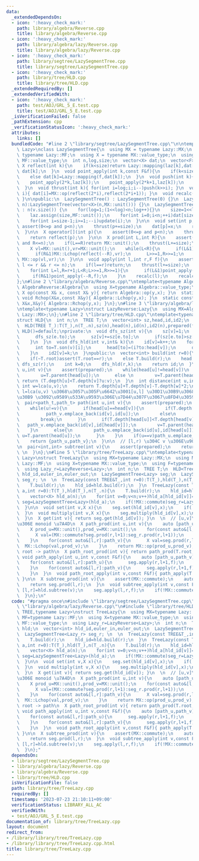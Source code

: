 ```yaml
---
data:
  _extendedDependsOn:
  - icon: ':heavy_check_mark:'
    path: library/algebra/Reverse.cpp
    title: library/algebra/Reverse.cpp
  - icon: ':heavy_check_mark:'
    path: library/algebra/lazy/Reverse.cpp
    title: library/algebra/lazy/Reverse.cpp
  - icon: ':heavy_check_mark:'
    path: library/segtree/LazySegmentTree.cpp
    title: library/segtree/LazySegmentTree.cpp
  - icon: ':heavy_check_mark:'
    path: library/tree/HLD.cpp
    title: library/tree/HLD.cpp
  _extendedRequiredBy: []
  _extendedVerifiedWith:
  - icon: ':heavy_check_mark:'
    path: test/AOJ/GRL_5_E.test.cpp
    title: test/AOJ/GRL_5_E.test.cpp
  _isVerificationFailed: false
  _pathExtension: cpp
  _verificationStatusIcon: ':heavy_check_mark:'
  attributes:
    links: []
  bundledCode: "#line 2 \"library/segtree/LazySegmentTree.cpp\"\n\ntemplate<typename\
    \ Lazy>\nclass LazySegmentTree{\n  using MX = typename Lazy::MX;\n  using MF =\
    \ typename Lazy::MF;\n  using X = typename MX::value_type;\n  using F = typename\
    \ MF::value_type;\n  int n,log,size;\n  vector<X> dat;\n  vector<F> laz;\n\n \
    \ X reflect(int k){\n    if(k<size)return Lazy::mapping(laz[k],dat[k]);\n    return\
    \ dat[k];\n  }\n  void point_apply(int k,const F&f){\n    if(k<size)MF::Lchop(f,laz[k]);\n\
    \    else dat[k]=Lazy::mapping(f,dat[k]);\n  }\n  void push(int k){\n    dat[k]=reflect(k);\n\
    \    point_apply(2*k,laz[k]);\n    point_apply(2*k+1,laz[k]);\n    laz[k]=MF::unit();\n\
    \  }\n  void thrust(int k){ for(int i=log;i;i--)push(k>>i); }\n  void update(int\
    \ i){ dat[i]=MX::op(reflect(2*i),reflect(2*i+1)); }\n  void recalc(int k){ while(k>>=1)update(k);\
    \ }\n\npublic:\n  LazySegmentTree() : LazySegmentTree(0) {}\n  LazySegmentTree(int\
    \ n):LazySegmentTree(vector<X>(n,MX::unit())) {}\n  LazySegmentTree(const vector<X>&v)\
    \ : n(v.size()) {\n    for(log=1;(1<<log)<n;log++){}\n    size=1<<log;\n    dat.assign(size<<1,MX::unit());\n\
    \    laz.assign(size,MF::unit());\n    for(int i=0;i<n;++i)dat[size+i]=v[i];\n\
    \    for(int i=size-1;i>=1;--i)update(i);\n  }\n\n  void set(int p,X x){\n   \
    \ assert(0<=p and p<n);\n    thrust(p+=size);\n    dat[p]=x;\n    recalc(p);\n\
    \  }\n\n  X operator[](int p){\n    assert(0<=p and p<n);\n    thrust(p+=size);\n\
    \    return reflect(p);\n  }\n\n  X prod(int L,int R){\n    assert(0<=L and L<=R\
    \ and R<=n);\n    if(L==R)return MX::unit();\n    thrust(L+=size);\n    thrust((R+=size-1)++);\n\
    \    X vl=MX::unit(),vr=MX::unit();\n    while(L<R){\n      if(L&1)MX::Rchop(vl,reflect(L++));\n\
    \      if(R&1)MX::Lchop(reflect(--R),vr);\n      L>>=1,R>>=1;\n    }\n    return\
    \ MX::op(vl,vr);\n  }\n\n  void apply(int l,int r,F f){\n    assert(0 <= l &&\
    \ l <= r && r <= n);\n    if(l==r)return;\n    thrust(l+=size);\n    thrust(r+=size-1);\n\
    \    for(int L=l,R=r+1;L<R;L>>=1,R>>=1){\n      if(L&1)point_apply(L++,f);\n \
    \     if(R&1)point_apply(--R,f);\n    }\n    recalc(l);\n    recalc(r);\n  }\n\
    };\n#line 2 \"library/algebra/Reverse.cpp\"\ntemplate<typename Algebra>\nstruct\
    \ AlgebraReverse:Algebra{\n  using X=typename Algebra::value_type;\n  static constexpr\
    \ X op(const X& x, const X& y){ return Algebra::op(y,x); }\n  static constexpr\
    \ void Rchop(X&x,const X&y){ Algebra::Lchop(y,x); }\n  static constexpr void Lchop(const\
    \ X&x,X&y){ Algebra::Rchop(y,x); }\n};\n#line 3 \"library/algebra/lazy/Reverse.cpp\"\
    \ntemplate<typename Lazy>\nstruct LazyReverse:Lazy{\n  using MX=AlgebraReverse<typename\
    \ Lazy::MX>;\n};\n#line 2 \"library/tree/HLD.cpp\"\ntemplate<typename TREE>\n\
    struct HLD{\n  int n;\n  TREE T;\n  vector<int> sz,head,id,id2;\n  bool prepared;\n\
    \  HLD(TREE T_):T(T_),n(T_.n),sz(n),head(n),id(n),id2(n),prepared(false){}\n \
    \ HLD()=default;\nprivate:\n  void dfs_sz(int v){\n    sz[v]=1;\n    for(auto&e:T.son(v)){\n\
    \      dfs_sz(e.to);\n      sz[v]+=sz[e.to];\n      if(sz[e.to]>sz[T.son(v)[0].to])swap(e,T.son(v)[0]);\n\
    \    }\n  }\n  void dfs_hld(int v,int& k){\n    id[v]=k++;\n    for(int i=0;i<T.son(v).size();i++){\n\
    \      int to=T.son(v)[i];\n      head[to]=(i?to:head[v]);\n      dfs_hld(to,k);\n\
    \    }\n    id2[v]=k;\n  }\npublic:\n  vector<int> build(int r=0){\n    assert(!prepared);prepared=true;\n\
    \    if(~T.root)assert(T.root==r);\n    else T.build(r);\n    head[r]=r;\n   \
    \ dfs_sz(r);\n    int k=0;\n    dfs_hld(r,k);\n    return id;\n  }\n\n  int lca(int\
    \ u,int v){\n    assert(prepared);\n    while(head[u]!=head[v])\n      if(T.depth[head[u]]>T.depth[head[v]])\n\
    \        u=T.parent(head[u]);\n      else \n        v=T.parent(head[v]);\n   \
    \ return (T.depth[u]<T.depth[v]?u:v);\n  }\n  int distance(int u,int v){\n   \
    \ int w=lca(u,v);\n    return T.depth[u]+T.depth[v]-T.depth[w]*2;\n  }\n\n  //\
    \ l=lca(u,v) \u3068\u3057\u305F\u6642\u3001[u,l] \u30D1\u30B9\u3068 [v,l] \u30D1\
    \u30B9 \u3092\u9589\u533A\u9593\u306E\u7D44\u307F\u3067\u8FD4\u3059\n  using path_t=vector<pair<int,int>>;\n\
    \  pair<path_t,path_t> path(int u,int v){\n    assert(prepared);\n    path_t path_u,path_v;\n\
    \    while(u!=v){\n      if(head[u]==head[v]){\n        if(T.depth[u]<T.depth[v])\n\
    \          path_v.emplace_back(id[v],id[u]);\n        else\n          path_u.emplace_back(id[u],id[v]);\n\
    \        break;\n      }\n      if(T.depth[head[u]]<T.depth[head[v]]){\n     \
    \   path_v.emplace_back(id[v],id[head[v]]);\n        v=T.parent(head[v]);\n  \
    \    }\n      else{\n        path_u.emplace_back(id[u],id[head[u]]);\n       \
    \ u=T.parent(head[u]);\n      }\n    }\n    if(u==v)path_u.emplace_back(id[u],id[u]);\n\
    \    return {path_u,path_v};\n  }\n\n  // [l,r) \u304C v \u306E\u90E8\u5206\u6728\
    \n  pair<int,int> subtree(int v){\n    assert(prepared);\n    return {id[v],id2[v]};\
    \ \n  }\n};\n#line 5 \"library/tree/TreeLazy.cpp\"\ntemplate<typename TREE,typename\
    \ Lazy>\nstruct TreeLazy{\n  using MX=typename Lazy::MX;\n  using MF=typename\
    \ Lazy::MF;\n  using X=typename MX::value_type;\n  using F=typename MF::value_type;\n\
    \  using Lazy_r=LazyReverse<Lazy>;\n  int n;\n  TREE T;\n  HLD<Tree> hld;\n  vector<int>\
    \ hld_id,euler_in,euler_out;\n  LazySegmentTree<Lazy> seg;\n  LazySegmentTree<Lazy_r>\
    \ seg_r; \n  \n  TreeLazy(const TREE&T_,int r=0):T(T_),hld(T_),n(T_.n),seg(n),seg_r(n){\n\
    \    T.build(r);\n    hld_id=hld.build(r);\n  }\n  TreeLazy(const TREE&T_,vector<X>\
    \ a,int r=0):T(T_),hld(T_),n(T_.n){\n    T.build(r);\n    hld_id=hld.build(r);\n\
    \    vector<X> hld_a(n);\n    for(int v=0;v<n;v++)hld_a[hld_id[v]]=a[v];\n   \
    \ seg=LazySegmentTree<Lazy>(hld_a);\n    if(!MX::commute)seg_r=LazySegmentTree<Lazy_r>(hld_a);\n\
    \  }\n\n  void set(int v,X x){\n    seg.set(hld_id[v],x);\n    if(!MX::commute)seg_r.set(hld_id[v],x);\n\
    \  }\n  void multiply(int v,X x){\n    seg.multiply(hld_id[v],x);\n    if(!MX::commute)seg_r.multiply(hld_id[v],x);\n\
    \  }\n  X get(int v){ return seg.get(hld_id[v]); }\n  \n  // [u,v]\u30D1\u30B9\
    \u306E monoid \u7A4D\n  X path_prod(int u,int v){\n    auto [path_u,path_v]=hld.path(u,v);\n\
    \    X prod_u=MX::unit(),prod_v=MX::unit();\n    for(const auto&[l,r]:path_u){\n\
    \      X val=(MX::commute?seg.prod(r,l+1):seg_r.prod(r,l+1));\n      MX::Rchop(prod_u,val);\n\
    \    }\n    for(const auto&[l,r]:path_v){\n      X val=seg.prod(r,l+1);\n    \
    \  MX::Lchop(val,prod_v);\n    }\n    return MX::op(prod_u,prod_v);\n  }\n  //\
    \ root -> path\n  X path_root_prod(int v){ return path_prod(T.root,v); }\n\n \
    \ void path_apply(int u,int v,const F&f){\n    auto [path_u,path_v]=hld.path(u,v);\n\
    \    for(const auto&[l,r]:path_u){\n      seg.apply(r,l+1,f);\n      if(!MX::commute)seg_r.apply(r,l+1,f);\n\
    \    }\n    for(const auto&[l,r]:path_v){\n      seg.apply(r,l+1,f);\n      if(!MX::commute)seg_r.apply(r,l+1,f);\n\
    \    }\n  }\n  void path_root_apply(int v,const F&f){ path_apply(T.root,v,f);\
    \ }\n\n  X subtree_prod(int v){\n    assert(MX::commute);\n    auto [l,r]=hld.subtree(v);\n\
    \    return seg.prod(l,r);\n  }\n  void subtree_apply(int v,const F&f){\n    auto\
    \ [l,r]=hld.subtree(v);\n    seg.apply(l,r,f);\n    if(!MX::commute)seg_r.apply(l,r,f);\n\
    \  }\n};\n"
  code: "#pragma once\n#include \"library/segtree/LazySegmentTree.cpp\"\n#include\
    \ \"library/algebra/lazy/Reverse.cpp\"\n#include \"library/tree/HLD.cpp\"\ntemplate<typename\
    \ TREE,typename Lazy>\nstruct TreeLazy{\n  using MX=typename Lazy::MX;\n  using\
    \ MF=typename Lazy::MF;\n  using X=typename MX::value_type;\n  using F=typename\
    \ MF::value_type;\n  using Lazy_r=LazyReverse<Lazy>;\n  int n;\n  TREE T;\n  HLD<Tree>\
    \ hld;\n  vector<int> hld_id,euler_in,euler_out;\n  LazySegmentTree<Lazy> seg;\n\
    \  LazySegmentTree<Lazy_r> seg_r; \n  \n  TreeLazy(const TREE&T_,int r=0):T(T_),hld(T_),n(T_.n),seg(n),seg_r(n){\n\
    \    T.build(r);\n    hld_id=hld.build(r);\n  }\n  TreeLazy(const TREE&T_,vector<X>\
    \ a,int r=0):T(T_),hld(T_),n(T_.n){\n    T.build(r);\n    hld_id=hld.build(r);\n\
    \    vector<X> hld_a(n);\n    for(int v=0;v<n;v++)hld_a[hld_id[v]]=a[v];\n   \
    \ seg=LazySegmentTree<Lazy>(hld_a);\n    if(!MX::commute)seg_r=LazySegmentTree<Lazy_r>(hld_a);\n\
    \  }\n\n  void set(int v,X x){\n    seg.set(hld_id[v],x);\n    if(!MX::commute)seg_r.set(hld_id[v],x);\n\
    \  }\n  void multiply(int v,X x){\n    seg.multiply(hld_id[v],x);\n    if(!MX::commute)seg_r.multiply(hld_id[v],x);\n\
    \  }\n  X get(int v){ return seg.get(hld_id[v]); }\n  \n  // [u,v]\u30D1\u30B9\
    \u306E monoid \u7A4D\n  X path_prod(int u,int v){\n    auto [path_u,path_v]=hld.path(u,v);\n\
    \    X prod_u=MX::unit(),prod_v=MX::unit();\n    for(const auto&[l,r]:path_u){\n\
    \      X val=(MX::commute?seg.prod(r,l+1):seg_r.prod(r,l+1));\n      MX::Rchop(prod_u,val);\n\
    \    }\n    for(const auto&[l,r]:path_v){\n      X val=seg.prod(r,l+1);\n    \
    \  MX::Lchop(val,prod_v);\n    }\n    return MX::op(prod_u,prod_v);\n  }\n  //\
    \ root -> path\n  X path_root_prod(int v){ return path_prod(T.root,v); }\n\n \
    \ void path_apply(int u,int v,const F&f){\n    auto [path_u,path_v]=hld.path(u,v);\n\
    \    for(const auto&[l,r]:path_u){\n      seg.apply(r,l+1,f);\n      if(!MX::commute)seg_r.apply(r,l+1,f);\n\
    \    }\n    for(const auto&[l,r]:path_v){\n      seg.apply(r,l+1,f);\n      if(!MX::commute)seg_r.apply(r,l+1,f);\n\
    \    }\n  }\n  void path_root_apply(int v,const F&f){ path_apply(T.root,v,f);\
    \ }\n\n  X subtree_prod(int v){\n    assert(MX::commute);\n    auto [l,r]=hld.subtree(v);\n\
    \    return seg.prod(l,r);\n  }\n  void subtree_apply(int v,const F&f){\n    auto\
    \ [l,r]=hld.subtree(v);\n    seg.apply(l,r,f);\n    if(!MX::commute)seg_r.apply(l,r,f);\n\
    \  }\n};"
  dependsOn:
  - library/segtree/LazySegmentTree.cpp
  - library/algebra/lazy/Reverse.cpp
  - library/algebra/Reverse.cpp
  - library/tree/HLD.cpp
  isVerificationFile: false
  path: library/tree/TreeLazy.cpp
  requiredBy: []
  timestamp: '2023-07-23 21:10:11+09:00'
  verificationStatus: LIBRARY_ALL_AC
  verifiedWith:
  - test/AOJ/GRL_5_E.test.cpp
documentation_of: library/tree/TreeLazy.cpp
layout: document
redirect_from:
- /library/library/tree/TreeLazy.cpp
- /library/library/tree/TreeLazy.cpp.html
title: library/tree/TreeLazy.cpp
---
```

